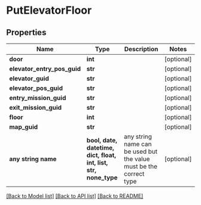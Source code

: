# PutElevatorFloor


## Properties
Name | Type | Description | Notes
------------ | ------------- | ------------- | -------------
**door** | **int** |  | [optional] 
**elevator_entry_pos_guid** | **str** |  | [optional] 
**elevator_guid** | **str** |  | [optional] 
**elevator_pos_guid** | **str** |  | [optional] 
**entry_mission_guid** | **str** |  | [optional] 
**exit_mission_guid** | **str** |  | [optional] 
**floor** | **int** |  | [optional] 
**map_guid** | **str** |  | [optional] 
**any string name** | **bool, date, datetime, dict, float, int, list, str, none_type** | any string name can be used but the value must be the correct type | [optional]

[[Back to Model list]](../README.md#documentation-for-models) [[Back to API list]](../README.md#documentation-for-api-endpoints) [[Back to README]](../README.md)


